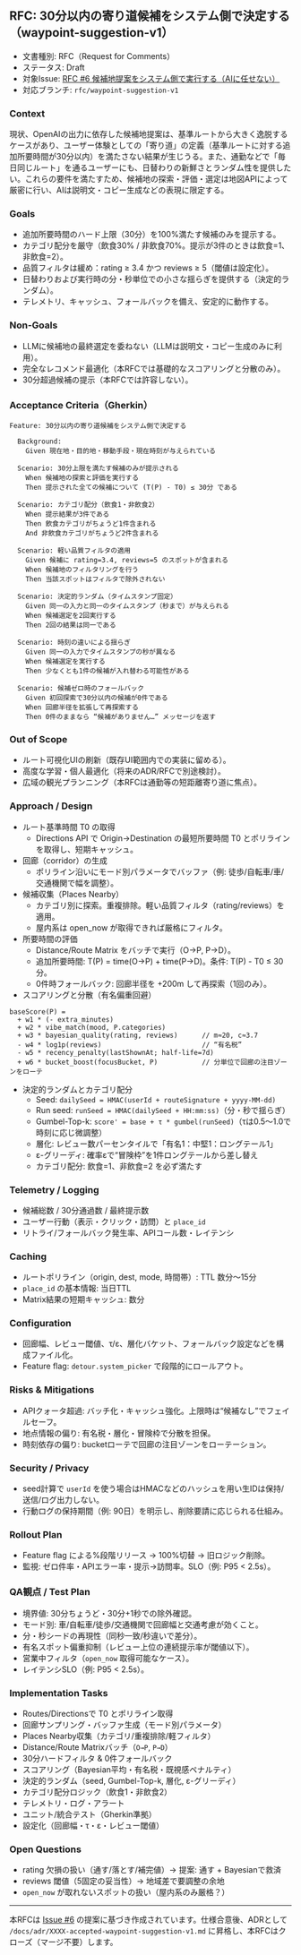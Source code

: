 ## RFC: 30分以内の寄り道候補をシステム側で決定する（waypoint-suggestion-v1）

- 文書種別: RFC（Request for Comments）
- ステータス: Draft
- 対象Issue: [RFC #6 候補地提案をシステム側で実行する（AIに任せない）](https://github.com/k-sakQA/DontGoHomeStraight/issues/6)
- 対応ブランチ: `rfc/waypoint-suggestion-v1`

### Context

現状、OpenAIの出力に依存した候補地提案は、基準ルートから大きく逸脱するケースがあり、ユーザー体験としての「寄り道」の定義（基準ルートに対する追加所要時間が30分以内）を満たさない結果が生じうる。また、通勤などで「毎日同じルート」を通るユーザーにも、日替わりの新鮮さとランダム性を提供したい。これらの要件を満たすため、候補地の探索・評価・選定は地図APIによって厳密に行い、AIは説明文・コピー生成などの表現に限定する。

### Goals

- 追加所要時間のハード上限（30分）を100%満たす候補のみを提示する。
- カテゴリ配分を厳守（飲食30% / 非飲食70%。提示が3件のときは飲食=1、非飲食=2）。
- 品質フィルタは緩め：rating ≥ 3.4 かつ reviews ≥ 5（閾値は設定化）。
- 日替わりおよび実行時の分・秒単位での小さな揺らぎを提供する（決定的ランダム）。
- テレメトリ、キャッシュ、フォールバックを備え、安定的に動作する。

### Non-Goals

- LLMに候補地の最終選定を委ねない（LLMは説明文・コピー生成のみに利用）。
- 完全なレコメンド最適化（本RFCでは基礎的なスコアリングと分散のみ）。
- 30分超過候補の提示（本RFCでは許容しない）。

### Acceptance Criteria（Gherkin）

```gherkin
Feature: 30分以内の寄り道候補をシステム側で決定する

  Background:
    Given 現在地・目的地・移動手段・現在時刻が与えられている

  Scenario: 30分上限を満たす候補のみが提示される
    When 候補地の探索と評価を実行する
    Then 提示された全ての候補について (T(P) - T0) ≤ 30分 である

  Scenario: カテゴリ配分（飲食1・非飲食2）
    When 提示結果が3件である
    Then 飲食カテゴリがちょうど1件含まれる
    And 非飲食カテゴリがちょうど2件含まれる

  Scenario: 軽い品質フィルタの適用
    Given 候補に rating=3.4, reviews=5 のスポットが含まれる
    When 候補地のフィルタリングを行う
    Then 当該スポットはフィルタで除外されない

  Scenario: 決定的ランダム（タイムスタンプ固定）
    Given 同一の入力と同一のタイムスタンプ（秒まで）が与えられる
    When 候補選定を2回実行する
    Then 2回の結果は同一である

  Scenario: 時刻の違いによる揺らぎ
    Given 同一の入力でタイムスタンプの秒が異なる
    When 候補選定を実行する
    Then 少なくとも1件の候補が入れ替わる可能性がある

  Scenario: 候補ゼロ時のフォールバック
    Given 初回探索で30分以内の候補が0件である
    When 回廊半径を拡張して再探索する
    Then 0件のままなら “候補がありません…” メッセージを返す
```

### Out of Scope

- ルート可視化UIの刷新（既存UI範囲内での実装に留める）。
- 高度な学習・個人最適化（将来のADR/RFCで別途検討）。
- 広域の観光プランニング（本RFCは通勤等の短距離寄り道に焦点）。

### Approach / Design

- ルート基準時間 T0 の取得
  - Directions API で Origin→Destination の最短所要時間 T0 とポリラインを取得し、短期キャッシュ。
- 回廊（corridor）の生成
  - ポリライン沿いにモード別パラメータでバッファ（例: 徒歩/自転車/車/交通機関で幅を調整）。
- 候補収集（Places Nearby）
  - カテゴリ別に探索。重複排除。軽い品質フィルタ（rating/reviews）を適用。
  - 屋内系は open_now が取得できれば厳格にフィルタ。
- 所要時間の評価
  - Distance/Route Matrix をバッチで実行（O→P, P→D）。
  - 追加所要時間: T(P) = time(O→P) + time(P→D)。条件: T(P) - T0 ≤ 30分。
  - 0件時フォールバック: 回廊半径を +200m して再探索（1回のみ）。
- スコアリングと分散（有名偏重回避）

```
baseScore(P) =
  + w1 * (- extra_minutes)
  + w2 * vibe_match(mood, P.categories)
  + w3 * bayesian_quality(rating, reviews)      // m≈20, c≈3.7
  - w4 * log1p(reviews)                         // “有名税”
  - w5 * recency_penalty(lastShownAt; half-life=7d)
  + w6 * bucket_boost(focusBucket, P)           // 分単位で回廊の注目ゾーンをローテ
```

- 決定的ランダムとカテゴリ配分
  - Seed: `dailySeed = HMAC(userId + routeSignature + yyyy-MM-dd)`
  - Run seed: `runSeed = HMAC(dailySeed + HH:mm:ss)`（分・秒で揺らぎ）
  - Gumbel-Top-k: `score' = base + τ * gumbel(runSeed)`（τは0.5〜1.0で時刻に応じ微調整）
  - 層化: レビュー数パーセンタイルで「有名1：中堅1：ロングテール1」
  - ε-グリーディ: 確率εで“冒険枠”を1件ロングテールから差し替え
  - カテゴリ配分: 飲食=1、非飲食=2 を必ず満たす

### Telemetry / Logging

- 候補総数 / 30分通過数 / 最終提示数
- ユーザー行動（表示・クリック・訪問）と `place_id`
- リトライ/フォールバック発生率、APIコール数・レイテンシ

### Caching

- ルートポリライン（origin, dest, mode, 時間帯）: TTL 数分〜15分
- `place_id` の基本情報: 当日TTL
- Matrix結果の短期キャッシュ: 数分

### Configuration

- 回廊幅、レビュー閾値、τ/ε、層化バケット、フォールバック設定などを構成ファイル化。
- Feature flag: `detour.system_picker` で段階的にロールアウト。

### Risks & Mitigations

- APIクォータ超過: バッチ化・キャッシュ強化。上限時は“候補なし”でフェイルセーフ。
- 地点情報の偏り: 有名税・層化・冒険枠で分散を担保。
- 時刻依存の偏り: bucketローテで回廊の注目ゾーンをローテーション。

### Security / Privacy

- seed計算で `userId` を使う場合はHMACなどのハッシュを用い生IDは保持/送信/ログ出力しない。
- 行動ログの保持期間（例: 90日）を明示し、削除要請に応じられる仕組み。

### Rollout Plan

- Feature flag による%段階リリース → 100%切替 → 旧ロジック削除。
- 監視: ゼロ件率・APIエラー率・提示→訪問率。SLO（例: P95 < 2.5s）。

### QA観点 / Test Plan

- 境界値: 30分ちょうど・30分+1秒での除外確認。
- モード別: 車/自転車/徒歩/交通機関で回廊幅と交通考慮が効くこと。
- 分・秒シードの再現性（同秒一致/秒違いで差分）。
- 有名スポット偏重抑制（レビュー上位の連続提示率が閾値以下）。
- 営業中フィルタ（`open_now` 取得可能なケース）。
- レイテンシSLO（例: P95 < 2.5s）。

### Implementation Tasks

- Routes/Directionsで T0 とポリライン取得
- 回廊サンプリング・バッファ生成（モード別パラメータ）
- Places Nearby収集（カテゴリ/重複排除/軽フィルタ）
- Distance/Route Matrixバッチ（`O→P`, `P→D`）
- 30分ハードフィルタ & 0件フォールバック
- スコアリング（Bayesian平均・有名税・既視感ペナルティ）
- 決定的ランダム（seed, Gumbel-Top-k, 層化, ε-グリーディ）
- カテゴリ配分ロジック（飲食1・非飲食2）
- テレメトリ・ログ・アラート
- ユニット/統合テスト（Gherkin準拠）
- 設定化（回廊幅・τ・ε・レビュー閾値）

### Open Questions

- rating 欠損の扱い（通す/落とす/補完値）→ 提案: 通す + Bayesianで救済
- reviews 閾値（5固定の妥当性）→ 地域差で要調整の余地
- `open_now` が取れないスポットの扱い（屋内系のみ厳格？）

---

本RFCは [Issue #6](https://github.com/k-sakQA/DontGoHomeStraight/issues/6) の提案に基づき作成されています。仕様合意後、ADRとして `/docs/adr/XXXX-accepted-waypoint-suggestion-v1.md` に昇格し、本RFCはクローズ（マージ不要）します。

